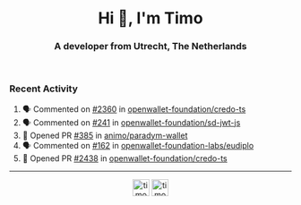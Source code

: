 <h1 align="center">Hi 👋, I'm Timo</h1>
<h3 align="center">A developer from Utrecht, The Netherlands</h3>
<br/>
<!-- https://github.com/rahuldkjain/github-profile-readme-generator --!>

<!--  <p align="left"><img src="https://github-readme-stats.vercel.app/api?username=timoglastra&show_icons=true&count_private=true&" alt="timoglastra" /></p> --!>

<!--
Github language stats
<p align="left"><img src="https://github-readme-stats.vercel.app/api/top-langs/?username=timoglastra&layout=compact" alt="timoglastra" /><p>
-->

<!-- Codestats language stats -->
<!-- <p align="left"><img src="https://codestats-readme.vercel.app/api/top-langs/?username=timoglastra&layout=compact&language_count=12" alt="timoglastra" /><p>    --!>
  
<h3>Recent Activity</h3>

<!--START_SECTION:activity-->
1. 🗣 Commented on [#2360](https://github.com/openwallet-foundation/credo-ts/pull/2360#issuecomment-3372672847) in [openwallet-foundation/credo-ts](https://github.com/openwallet-foundation/credo-ts)
2. 🗣 Commented on [#241](https://github.com/openwallet-foundation/sd-jwt-js/issues/241#issuecomment-3372669708) in [openwallet-foundation/sd-jwt-js](https://github.com/openwallet-foundation/sd-jwt-js)
3. 💪 Opened PR [#385](https://github.com/animo/paradym-wallet/pull/385) in [animo/paradym-wallet](https://github.com/animo/paradym-wallet)
4. 🗣 Commented on [#162](https://github.com/openwallet-foundation-labs/eudiplo/issues/162#issuecomment-3372318632) in [openwallet-foundation-labs/eudiplo](https://github.com/openwallet-foundation-labs/eudiplo)
5. 💪 Opened PR [#2438](https://github.com/openwallet-foundation/credo-ts/pull/2438) in [openwallet-foundation/credo-ts](https://github.com/openwallet-foundation/credo-ts)
<!--END_SECTION:activity-->

---

<p align="center">
<a href="https://twitter.com/timoglastra" target="blank"><img align="center" src="https://cdn.jsdelivr.net/npm/simple-icons@3.0.1/icons/twitter.svg" alt="timoglastra" height="30" width="30" /></a>
<a href="https://linkedin.com/in/timoglastra" target="blank"><img align="center" src="https://cdn.jsdelivr.net/npm/simple-icons@3.0.1/icons/linkedin.svg" alt="timoglastra" height="30" width="30" /></a>
</p>



